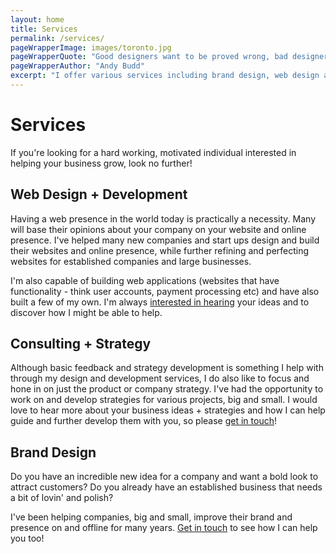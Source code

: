 ```yaml
---
layout: home
title: Services
permalink: /services/
pageWrapperImage: images/toronto.jpg
pageWrapperQuote: "Good designers want to be proved wrong, bad designers hope to be proved right."
pageWrapperAuthor: "Andy Budd"
excerpt: "I offer various services including brand design, web design and development, consulting and strategy development. Get in touch to find out more!"
---
```


# Services

If you're looking for a hard working, motivated individual interested in helping your business grow, look no further!

## Web Design + Development
Having a web presence in the world today is practically a necessity. Many will base their opinions about your company on your website and online presence. I've helped many new companies and start ups design and build their websites and online presence, while further refining and perfecting websites for established companies and large businesses.

I'm also capable of building web applications (websites that have functionality - think user accounts, payment processing etc) and have also built a few of my own. I'm always <a href="mailto:harismahmood89@gmail.com">interested in hearing</a> your ideas and to discover how I might be able to help.

## Consulting + Strategy
Although basic feedback and strategy development is something I help with through my design and development services, I do also like to focus and hone in on just the product or company strategy. I've had the opportunity to work on and develop strategies for various projects, big and small. I would love to hear more about your business ideas + strategies and how I can help guide and further develop them with you, so please <a href="mailto:harismahmood89@gmail.com">get in touch</a>!

## Brand Design
Do you have an incredible new idea for a company and want a bold look to attract customers? Do you already have an established business that needs a bit of lovin' and polish?

I've been helping companies, big and small, improve their brand and presence on and offline for many years. <a href="mailto:harismahmood89@gmail.com">Get in touch</a> to see how I can help you too!

